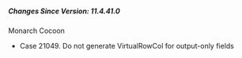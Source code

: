 ﻿<h5 id="SinceVersion">Changes Since Version: 11.4.41.0</h5>

<span class="changeNoteHeading"> Monarch Cocoon</span>
<ul>
    <li>Case 21049. Do not generate VirtualRowCol for output-only fields</li>
</ul>
